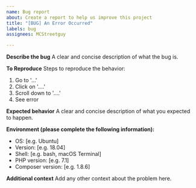 ```yaml
---
name: Bug report
about: Create a report to help us improve this project
title: "[BUG] An Error Occurred"
labels: bug
assignees: MCStreetguy

---
```


**Describe the bug**
A clear and concise description of what the bug is.

**To Reproduce**
Steps to reproduce the behavior:
1. Go to '...'
2. Click on '....'
3. Scroll down to '....'
4. See error

**Expected behavior**
A clear and concise description of what you expected to happen.

**Environment (please complete the following information):**
 - OS: [e.g. Ubuntu]
 - Version: [e.g. 18.04]
 - Shell: [e.g. bash, macOS Terminal]
 - PHP version: [e.g. 7.1]
 - Composer version: [e.g. 1.8.6]

**Additional context**
Add any other context about the problem here.
